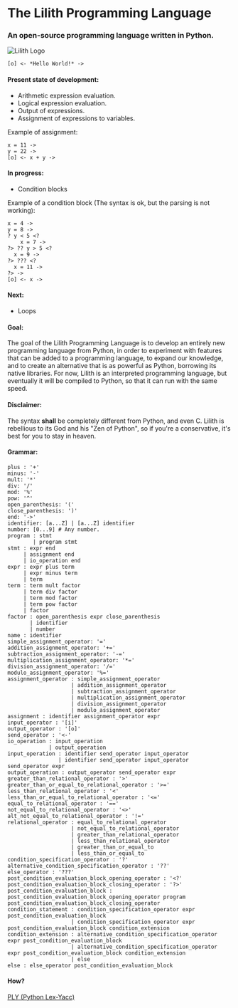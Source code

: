 # The Lilith Programming Language
### An open-source programming language written in Python.

![Lilith Logo](https://s3.postimg.org/njfood043/logo.png)

```
[o] <- *Hello World!* ->
```

#### Present state of development:
* Arithmetic expression evaluation.
* Logical expression evaluation.
* Output of expressions.
* Assignment of expressions to variables.

Example of assignment:

```
x = 11 ->
y = 22 ->
[o] <- x + y ->
```

#### In progress:
* Condition blocks

Example of a condition block (The syntax is ok, but the parsing is not working):

```
x = 4 ->
y = 8 ->
? y < 5 <?
	x = 7 -> 
?> ?? y > 5 <?
  x = 9 ->
?> ??? <?
  x = 11 ->
?> ->
[o] <- x ->
```

#### Next:
* Loops

#### Goal:
The goal of the Lilith Programming Language is to develop an entirely new programming language from Python, in order to experiment with features that can be added to a programming language, to expand our knowledge, and to create an alternative that is as powerful as Python, borrowing its native libraries. For now, Lilith is an interpreted programming language, but eventually it will be compiled to Python, so that it can run with the same speed. 

#### Disclaimer:
The syntax **shall** be completely different from Python, and even C. Lilith is rebellious to its God and his "Zen of Python", so if you're a conservative, it's best for you to stay in heaven.

#### Grammar:
```
plus : '+'
minus: '-'
mult: '*'
div: '/'
mod: '%'
pow: '^'
open_parenthesis: '('
close_parenthesis: ')'
end: '->'
identifier: [a...Z] | [a...Z] identifier
number: [0...9] # Any number.
program : stmt
		| program stmt
stmt : expr end
	 | assignment end
     | io_operation end
expr : expr plus term 
	 | expr minus term 
	 | term
term : term mult factor 
	 | term div factor 
	 | term mod factor
	 | term pow factor
	 | factor
factor : open_parenthesis expr close_parenthesis 
	   | identifier 
	   | number
name : identifier
simple_assignment_operator: '='
addition_assignment_operator: '+='
subtraction_assignment_operator: '-='
multiplication_assignment_operator: '*='
division_assignment_operator: '/='
modulo_assignment_operator: '%='
assignment_operator : simple_assignment_operator
				    | addition_assignment_operator
				    | subtraction_assignment_operator
				    | multiplication_assignment_operator
				    | division_assignment_operator
				    | modulo_assignment_operator
assignment : identifier assignment_operator expr
input_operator : '[i]'
output_operator : '[o]'
send_operator : '<-'
io_operation : input_operation
			 | output_operation
input_operation : identifier send_operator input_operator
				| identifier send_operator input_operator send_operator expr
output_operation : output_operator send_operator expr
greater_than_relational_operator : '>'
greater_than_or_equal_to_relational_operator : '>='
less_than_relational_operator : '<'
less_than_or_equal_to_relational_operator : '<='
equal_to_relational_operator : '=='
not_equal_to_relational_operator : '<>'
alt_not_equal_to_relational_operator : '!='
relational_operator : equal_to_relational_operator
					| not_equal_to_relational_operator
					| greater_than_relational_operator
					| less_than_relational_operator
					| greater_than_or_equal_to
					| less_than_or_equal_to
condition_specification_operator : '?'
alternative_condition_specification_operator : '??'
else_operator : '???'
post_condition_evaluation_block_opening_operator : '<?'
post_condition_evaluation_block_closing_operator : '?>'
post_condition_evaluation_block : post_condition_evaluation_block_opening_operator program post_condition_evaluation_block_closing_operator
condition_statement : condition_specification_operator expr post_condition_evaluation_block
					| condition_specification_operator expr post_condition_evaluation_block condition_extension
condition_extension : alternative_condition_specification_operator expr post_condition_evaluation_block
					| alternative_condition_specification_operator expr post_condition_evaluation_block condition_extension
					| else
else : else_operator post_condition_evaluation_block
```

#### How?
[PLY (Python Lex-Yacc)](http://www.dabeaz.com/ply/)
